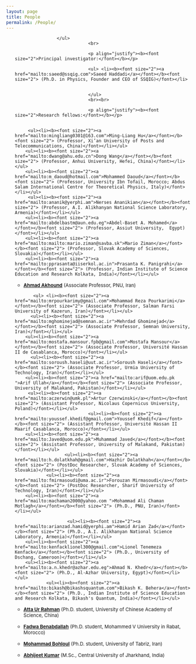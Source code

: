 ```yaml
---
layout: page
title: People
permalink: /People/
---
```


<section id="People">
	<div class="container">
		<ul>
			
			        </ul>
                                <br>

                                <p align="justify"><b><font size="2">Principal investigator:</font></b></p>

                                <ul> <li><b><font size="2"><a href="mailto:saeed@ssqig.com">Saeed Haddadi</a></font></b><font size="2"> (Ph.D. in Physics, Founder and CEO of SSQIG)</font></li>
                                

                                </ul>
                                <br><br>

                                <p align="justify"><b><font size="2">Research fellows:</font></b></p>

                                
		 <ul><li><b><font size="2"><a href="mailto:mingliang0301@163.com">Ming-Liang Hu</a></font></b><font size="2"> (Professor, Xi’an University of Posts and Telecommunications, China)</font></li></ul>
		<ul><li><b><font size="2"><a href="mailto:dwang@ahu.edu.cn">Dong Wang</a></font></b><font size="2"> (Professor, Anhui University, Hefei, China)</font></li></ul>
		<ul><li><b><font size="2"><a href="mailto:m_daoud@hotmail.com">Mohammed Daoud</a></font></b><font size="2"> (Professor, University Ibn Tofail, Morocco; Abdus Salam International Centre for Theoretical Physics, Italy)</font></li></ul>
		 <ul><li><b><font size="2"><a href="mailto:ananik@yerphi.am">Nerses Ananikian</a></font></b><font size="2"> (Professor, A.I. Alikhanyan National Science Laboratory, Armenia)</font></li></ul>
		<ul><li><b><font size="2"><a href="mailto:abdelbastm@aun.edu.eg">Abdel-Baset A. Mohamed</a></font></b><font size="2"> (Professor, Assiut University,  Egypt)</font></li></ul>
		<ul><li><b><font size="2"><a href="mailto:mailto:mario.ziman@savba.sk">Mario Ziman</a></font></b><font size="2"> (Professor, Slovak Academy of Sciences, Slovakia)</font></li></ul>
		<ul><li><b><font size="2"><a href="mailto:pprasanta@iiserkol.ac.in">Prasanta K. Panigrahi</a></font></b><font size="2"> (Professor, Indian Institute of Science Education and Research Kolkata, India)</font></li></ul>
  <ul> <li><b><font size="2"><a href="mailto:aakhound@pnu.ac.ir">Ahmad Akhound</a></font></b><font size="2"> (Associate Professor, PNU, Iran)</font></li></ul>
		
		   <ul> <li><b><font size="2"><a href="mailto:mrpourkarimy@gmail.com">Mohammad Reza Pourkarimi</a></font></b><font size="2"> (Associate Professor, Salman Farsi University of Kazerun, Iran)</font></li></ul>
		  <ul><li><b><font size="2"><a href="mailto:mghominejad@semnan.ac.ir">Mehrdad Ghominejad</a></font></b><font size="2"> (Associate Professor, Semnan University, Iran)</font></li></ul>
		<ul><li><b><font size="2"><a href="mailto:mostafa.mansour.fpb@gmail.com">Mostafa Mansour</a></font></b><font size="2"> (Associate Professor, Université Hassan II de Casablanca, Morocco)</font></li></ul>
		  <ul><li><b><font size="2"><a href="mailto:soroush.haseli@uut.ac.ir">Soroush Haseli</a></font></b><font size="2"> (Associate Professor, Urmia University of Technology, Iran)</font></li></ul>
		<ul><li><b><font size="2"><a href="mailto:arif@uom.edu.pk ">Arif Ullah</a></font></b><font size="2"> (Associate Professor, University of Malakand, Pakistan)</font></li></ul>
		 <ul><li><b><font size="2"><a href="mailto:aczerwin@umk.pl">Artur Czerwinski</a></font></b><font size="2"> (Assistant Professor, Nicolaus Copernicus University, Poland)</font></li></ul>
                                <ul><li><b><font size="2"><a href="mailto:youssef.khedif@gmail.com">Youssef Khedif</a></font></b><font size="2"> (Assistant Professor, Université Hassan II Maarif Casablanca, Morocco)</font></li></ul>
		<ul><li><b><font size="2"><a href="mailto:Javed@uom.edu.pk">Muhammad Javed</a></font></b><font size="2"> (Assistant Professor, University of Malakand, Pakistan)</font></li></ul>
		               <ul><li><b><font size="2"><a href="mailto:h.dolatkhah@gmail.com">Hazhir Dolatkhah</a></font></b><font size="2"> (PostDoc Researcher, Slovak Academy of Sciences, Slovakia)</font></li></ul>
				<ul><li><b><font size="2"><a href="mailto:fmirmasoudi@uma.ac.ir">Forouzan Mirmasoudi</a></font></b><font size="2"> (PostDoc Researcher, Sharif University of Technology, Iran)</font></li></ul>
		<ul><li><b><font size="2"><a href="mailto:machaman2000@yahoo.com ">Mohammad Ali Chaman Motlagh</a></font></b><font size="2"> (Ph.D., PNU, Iran)</font></li></ul>
		      
		                <ul><li><b><font size="2"><a href="mailto:arianzad.hamid@yerphi.am">Hamid Arian Zad</a></font></b><font size="2"> (Ph.D., A.I. Alikhanyan National Science Laboratory, Armenia)</font></li></ul>
		<ul><li><b><font size="2"><a href="mailto:kenfacklionel300@gmail.com">Lionel Tenemeza Kenfack</a></font></b><font size="2"> (Ph.D., University of Dschang, Cameroon)</font></li></ul>
		<ul><li><b><font size="2"><a href="mailto:a.n.khedr@azhar.edu.eg">Ahmad N. Khedr</a></font></b><font size="2"> (Ph.D., Al-Azhar University, Egypt)</font></li></ul>
				<ul><li><b><font size="2"><a href="mailto:bikash@bikashsquantum.com">Bikash K. Behera</a></font></b><font size="2"> (Ph.D., Indian Institute of Science Education and Research Kolkata, Bikash's Quantum, India)</font></li></ul>
 <ul><li><b><font size="2"><a href="mailto:attazaib5711@gmail.com">Atta Ur Rahman</a></font></b><font size="2"> (Ph.D. student, University of Chinese Academy of Science, China)</font></li></ul>		
		<ul><li><b><font size="2"><a href="mailto:fadwabenabdallah4@gmail.com">Fadwa Benabdallah</a></font></b><font size="2"> (Ph.D. student, Mohammed V University in Rabat, Morocco)</font></li></ul>
		<ul><li><b><font size="2"><a href="mailto:m_bohlol@yahoo.com ">Mohammad Bohloul</a></font></b><font size="2"> (Ph.D. student, University of Tabriz, Iran)</font></li></ul>
				<ul><li><b><font size="2"><a href="mailto:akabhijeet200396@gmail.com">Abhijeet Kumar</a></font></b><font size="2"> (M.Sc., Central University of Jharkhand, India)</font></li>
				
				

				
				

<br><br><br><br><br><br><br><br><br><br>
